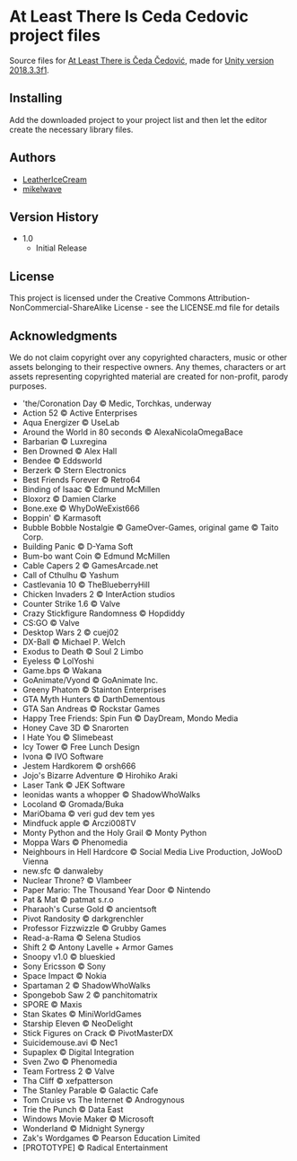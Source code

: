 # At Least There Is Ceda Cedovic project files

Source files for [At Least There is Čeda Čedović](https://leathericecream.itch.io/at-least-there-is-ceda-cedovic), made for [Unity version 2018.3.3f1](https://unity.com/releases/editor/whats-new/2018.3.3).

## Installing

Add the downloaded project to your project list and then let the editor create the necessary library files.

## Authors

* [LeatherIceCream](https://twitter.com/LeatherIceCream)
* [mikelwave](https://mgzone.carrd.co/#contact)

## Version History

* 1.0
    * Initial Release

## License

This project is licensed under the Creative Commons Attribution-NonCommercial-ShareAlike License - see the LICENSE.md file for details

## Acknowledgments

We do not claim copyright over any copyrighted characters, music or other assets belonging to their respective owners. Any themes, characters or art assets representing copyrighted material are created for non-profit, parody purposes.

* 'the/Coronation Day © Medic, Torchkas, underway
* Action 52 © Active Enterprises
* Aqua Energizer © UseLab
* Around the World in 80 seconds © AlexaNicolaOmegaBace
* Barbarian © Luxregina
* Ben Drowned © Alex Hall
* Bendee © Eddsworld
* Berzerk © Stern Electronics
* Best Friends Forever © Retro64
* Binding of Isaac © Edmund McMillen
* Bloxorz © Damien Clarke
* Bone.exe © WhyDoWeExist666
* Boppin' © Karmasoft
* Bubble Bobble Nostalgie © GameOver-Games, original game © Taito Corp.
* Building Panic © D-Yama Soft
* Bum-bo want Coin © Edmund McMillen
* Cable Capers 2 © GamesArcade.net
* Call of Cthulhu © Yashum
* Castlevania 10 © TheBlueberryHill
* Chicken Invaders 2 © InterAction studios
* Counter Strike 1.6 © Valve
* Crazy Stickfigure Randomness © Hopdiddy
* CS:GO © Valve
* Desktop Wars 2 © cuej02
* DX-Ball © Michael P. Welch
* Exodus to Death © Soul 2 Limbo
* Eyeless © LolYoshi
* Game.bps © Wakana
* GoAnimate/Vyond © GoAnimate Inc.
* Greeny Phatom © Stainton Enterprises
* GTA Myth Hunters © DarthDementous
* GTA San Andreas © Rockstar Games
* Happy Tree Friends: Spin Fun © DayDream, Mondo Media
* Honey Cave 3D © Snarorten
* I Hate You © Slimebeast
* Icy Tower © Free Lunch Design
* Ivona © IVO Software
* Jestem Hardkorem © orsh666
* Jojo's Bizarre Adventure © Hirohiko Araki
* Laser Tank © JEK Software
* leonidas wants a whopper © ShadowWhoWalks
* Locoland © Gromada/Buka
* MariObama © veri gud dev tem yes
* Mindfuck apple © Arczi008TV
* Monty Python and the Holy Grail © Monty Python
* Moppa Wars © Phenomedia
* Neighbours in Hell Hardcore © Social Media Live Production, JoWooD Vienna
* new.sfc © danwaleby
* Nuclear Throne? © Vlambeer
* Paper Mario: The Thousand Year Door © Nintendo
* Pat & Mat © patmat s.r.o
* Pharaoh's Curse Gold © ancientsoft
* Pivot Randosity © darkgrenchler
* Professor Fizzwizzle © Grubby Games
* Read-a-Rama © Selena Studios
* Shift 2 © Antony Lavelle + Armor Games
* Snoopy v1.0 © blueskied
* Sony Ericsson © Sony
* Space Impact © Nokia
* Spartaman 2 © ShadowWhoWalks
* Spongebob Saw 2 © panchitomatrix
* SPORE © Maxis
* Stan Skates © MiniWorldGames
* Starship Eleven © NeoDelight
* Stick Figures on Crack © PivotMasterDX
* Suicidemouse.avi © Nec1
* Supaplex © Digital Integration
* Sven Zwo © Phenomedia
* Team Fortress 2 © Valve
* Tha Cliff © xefpatterson
* The Stanley Parable © Galactic Cafe
* Tom Cruise vs The Internet © Androgynous
* Trie the Punch © Data East
* Windows Movie Maker © Microsoft
* Wonderland © Midnight Synergy
* Zak's Wordgames © Pearson Education Limited
* [PROTOTYPE] © Radical Entertainment
